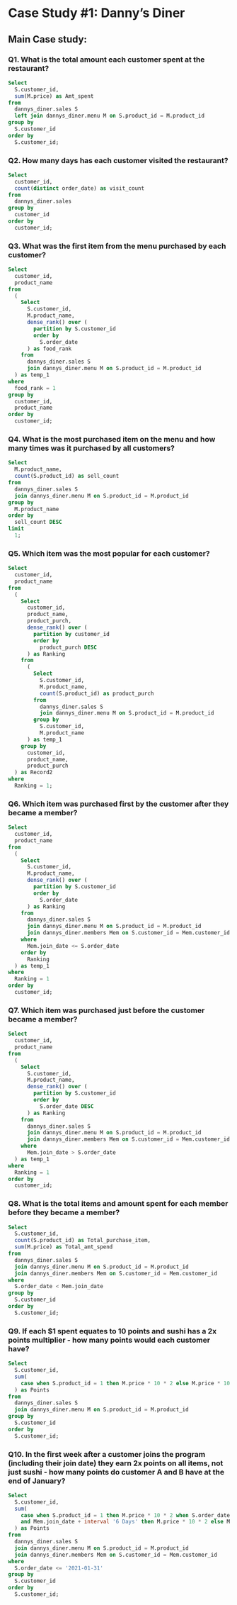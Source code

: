 # Case Study #1: Danny’s Diner
## Main Case study:

### Q1. What is the total amount each customer spent at the restaurant?
````sql
Select 
  S.customer_id, 
  sum(M.price) as Amt_spent 
from 
  dannys_diner.sales S 
  left join dannys_diner.menu M on S.product_id = M.product_id 
group by 
  S.customer_id 
order by 
  S.customer_id;
````

### Q2. How many days has each customer visited the restaurant?
````sql
Select 
  customer_id, 
  count(distinct order_date) as visit_count 
from 
  dannys_diner.sales 
group by 
  customer_id 
order by 
  customer_id;
````

### Q3. What was the first item from the menu purchased by each customer?
````sql
Select 
  customer_id, 
  product_name 
from 
  (
    Select 
      S.customer_id, 
      M.product_name, 
      dense_rank() over (
        partition by S.customer_id 
        order by 
          S.order_date
      ) as food_rank 
    from 
      dannys_diner.sales S 
      join dannys_diner.menu M on S.product_id = M.product_id
  ) as temp_1 
where 
  food_rank = 1 
group by 
  customer_id, 
  product_name 
order by 
  customer_id;
````

### Q4. What is the most purchased item on the menu and how many times was it purchased by all customers?
````sql
Select 
  M.product_name, 
  count(S.product_id) as sell_count 
from 
  dannys_diner.sales S 
  join dannys_diner.menu M on S.product_id = M.product_id 
group by 
  M.product_name 
order by 
  sell_count DESC 
limit 
  1;
````

### Q5. Which item was the most popular for each customer?
````sql
Select 
  customer_id, 
  product_name 
from 
  (
    Select 
      customer_id, 
      product_name, 
      product_purch, 
      dense_rank() over (
        partition by customer_id 
        order by 
          product_purch DESC
      ) as Ranking 
    from 
      (
        Select 
          S.customer_id, 
          M.product_name, 
          count(S.product_id) as product_purch 
        from 
          dannys_diner.sales S 
          join dannys_diner.menu M on S.product_id = M.product_id 
        group by 
          S.customer_id, 
          M.product_name
      ) as temp_1 
    group by 
      customer_id, 
      product_name, 
      product_purch
  ) as Record2 
where 
  Ranking = 1;
````

### Q6. Which item was purchased first by the customer after they became a member?
````sql
Select 
  customer_id, 
  product_name 
from 
  (
    Select 
      S.customer_id, 
      M.product_name, 
      dense_rank() over (
        partition by S.customer_id 
        order by 
          S.order_date
      ) as Ranking 
    from 
      dannys_diner.sales S 
      join dannys_diner.menu M on S.product_id = M.product_id 
      join dannys_diner.members Mem on S.customer_id = Mem.customer_id 
    where 
      Mem.join_date <= S.order_date 
    order by 
      Ranking
  ) as temp_1 
where 
  Ranking = 1 
order by 
  customer_id;
````

### Q7. Which item was purchased just before the customer became a member?
````sql
Select 
  customer_id, 
  product_name 
from 
  (
    Select 
      S.customer_id, 
      M.product_name, 
      dense_rank() over (
        partition by S.customer_id 
        order by 
          S.order_date DESC
      ) as Ranking 
    from 
      dannys_diner.sales S 
      join dannys_diner.menu M on S.product_id = M.product_id 
      join dannys_diner.members Mem on S.customer_id = Mem.customer_id 
    where 
      Mem.join_date > S.order_date
  ) as temp_1 
where 
  Ranking = 1 
order by 
  customer_id;
````
### Q8. What is the total items and amount spent for each member before they became a member?
````sql
Select 
  S.customer_id, 
  count(S.product_id) as Total_purchase_item, 
  sum(M.price) as Total_amt_spend 
from 
  dannys_diner.sales S 
  join dannys_diner.menu M on S.product_id = M.product_id 
  join dannys_diner.members Mem on S.customer_id = Mem.customer_id 
where 
  S.order_date < Mem.join_date 
group by 
  S.customer_id 
order by 
  S.customer_id;
````

### Q9. If each $1 spent equates to 10 points and sushi has a 2x points multiplier - how many points would each customer have?
````sql
Select 
  S.customer_id, 
  sum(
    case when S.product_id = 1 then M.price * 10 * 2 else M.price * 10 end
  ) as Points 
from 
  dannys_diner.sales S 
  join dannys_diner.menu M on S.product_id = M.product_id 
group by 
  S.customer_id 
order by 
  S.customer_id;
````

### Q10. In the first week after a customer joins the program (including their join date) they earn 2x points on all items, not just sushi - how many points do customer A and B have at the end of January?
````sql
Select 
  S.customer_id, 
  sum(
    case when S.product_id = 1 then M.price * 10 * 2 when S.order_date between Mem.join_date 
    and Mem.join_date + interval '6 Days' then M.price * 10 * 2 else M.price * 10 end
  ) as Points 
from 
  dannys_diner.sales S 
  join dannys_diner.menu M on S.product_id = M.product_id 
  join dannys_diner.members Mem on S.customer_id = Mem.customer_id 
where 
  S.order_date <= '2021-01-31' 
group by 
  S.customer_id 
order by 
  S.customer_id;
````
